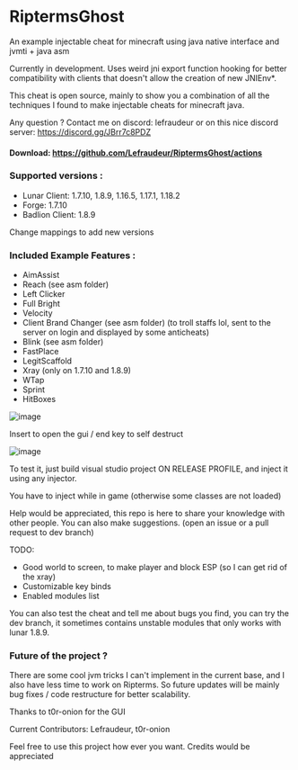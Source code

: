 # RiptermsGhost
An example injectable cheat for minecraft using java native interface and jvmti + java asm

Currently in development.
Uses weird jni export function hooking for better compatibility with clients that doesn't allow the creation of new JNIEnv*.

This cheat is open source, mainly to show you a combination of all the techniques I found to make injectable cheats for minecraft java.

Any question ? Contact me on discord: lefraudeur
or on this nice discord server: https://discord.gg/JBrr7c8PDZ

#### Download: https://github.com/Lefraudeur/RiptermsGhost/actions

### Supported versions :
- Lunar Client: 1.7.10, 1.8.9, 1.16.5, 1.17.1, 1.18.2
- Forge: 1.7.10
- Badlion Client: 1.8.9

Change mappings to add new versions

### Included Example Features :
- AimAssist
- Reach (see asm folder)
- Left Clicker
- Full Bright
- Velocity
- Client Brand Changer (see asm folder) (to troll staffs lol, sent to the server on login and displayed by some anticheats)
- Blink (see asm folder)
- FastPlace
- LegitScaffold
- Xray (only on 1.7.10 and 1.8.9)
- WTap
- Sprint
- HitBoxes

![image](https://github.com/Lefraudeur/RiptermsGhost/assets/91006387/39690baa-859a-4ea2-a9b0-dfbc8cbfe472)


Insert to open the gui / end key to self destruct

![image](https://github.com/Lefraudeur/RiptermsGhost/assets/91006387/8857b5f1-743e-4417-ab55-922252aaf0a0)

To test it, just build visual studio project ON RELEASE PROFILE, and inject it using any injector.

You have to inject while in game (otherwise some classes are not loaded)


Help would be appreciated, this repo is here to share your knowledge with other people. You can also make suggestions. (open an issue or a pull request to dev branch)

TODO: 
- Good world to screen, to make player and block ESP (so I can get rid of the xray)
- Customizable key binds
- Enabled modules list

You can also test the cheat and tell me about bugs you find, you can try the dev branch, it sometimes contains unstable modules that only works with lunar 1.8.9.

### Future of the project ?
There are some cool jvm tricks I can't implement in the current base, and I also have less time to work on Ripterms.
So future updates will be mainly bug fixes / code restructure for better scalability.

Thanks to t0r-onion for the GUI

Current Contributors:
Lefraudeur,
t0r-onion

Feel free to use this project how ever you want. Credits would be appreciated